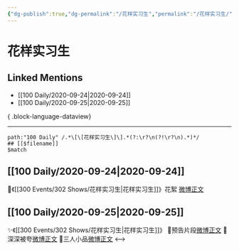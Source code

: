 ```yaml
---
{"dg-publish":true,"dg-permalink":"/花样实习生","permalink":"/花样实习生/","created":"2023-04-08T13:18:49.000+08:00","updated":"2023-08-24T19:12:52.590+08:00"}
---
```


# 花样实习生

## Linked Mentions
- [[100 Daily/2020-09-24\|2020-09-24]]
- [[100 Daily/2020-09-25\|2020-09-25]]

{ .block-language-dataview}

---

```expander
path:"100 Daily" /.*\[\[花样实习生\]\].*(?:\r?\n(?!\r?\n).*)*/
## [[$filename]]
$match
```
## [[100 Daily/2020-09-24\|2020-09-24]]
💫《[[300 Events/302 Shows/花样实习生\|花样实习生]]》花絮 [微博正文](https://m.weibo.cn/6466290670/4552705178344073)
## [[100 Daily/2020-09-25\|2020-09-25]]
✨《[[300 Events/302 Shows/花样实习生\|花样实习生]]》
💫预告片段[微博正文](https://m.weibo.cn/6466290670/4553021046917571)
💫深深被夸[微博正文](https://m.weibo.cn/6466290670/4553168724168127)
💫三人小品[微博正文](https://m.weibo.cn/6466290670/4553170812149705)
<-->